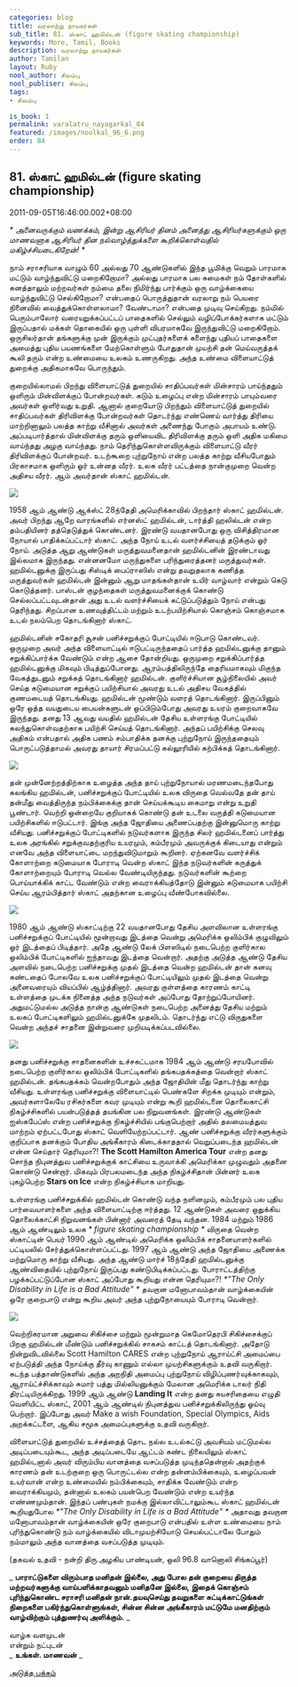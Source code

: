 ```yaml
---
categories: blog
title: வரலாற்று நாயகர்கள்
sub_title: 81. ஸ்காட் ஹமில்டன் (figure skating championship)
keywords: More, Tamil, Books
description: வரலாற்று நாயகர்கள்
author: Tamilan
layout: Ruby
nool_author: சிலம்பு
nool_publiser: சிலம்பு
tags:
- சிலம்பு

is_book: 1
permalink: varalatru_nayagarkal_84
featured: /images/noolkal_96_6.png
order: 84
---
```



## 81. ஸ்காட் ஹமில்டன் (figure skating championship)

2011-09-05T16:46:00.002+08:00

_* _அனைவருக்கும் வணக்கம், இன்று ஆசிரியர் தினம் அனைத்து ஆசிரியர்களுக்கும் ஒரு மாணவனாக ஆசிரியர் தின நல்வாழ்த்துக்களை கூறிக்கொள்வதில் மகிழ்ச்சியடைகிறேன்!__ *

நாம் சராசரியாக வாழும் 60 அல்லது 70 ஆண்டுகளில் இந்த பூமிக்கு வெறும் பாரமாக மட்டும் வாழ்ந்துவிட்டு மறைகிறோமா? அல்லது பாரமாக பல சுமைகள் நம் தோள்களில் கனத்தாலும் மற்றவர்கள் நம்மை தலை நிமிர்ந்து பார்க்கும் ஒரு வாழ்க்கையை வாழ்ந்துவிட்டு செல்கிறோமா? என்பதைப் பொருத்துதான் வரலாறு நம் பெயரை நினைவில் வைத்துக்கொள்ளலாமா? வேண்டாமா? என்பதை முடிவு செய்கிறது. நம்மில் பெரும்பாலோர் வரையறுக்கப்பட்டப் பாதைகளில் செல்லும் வழிப்போக்கர்களாக மட்டும் இருப்பதால் மக்கள் தொகையில் ஒரு புள்ளி விபரமாகவே இருந்துவிட்டு மறைகிறோம். ஒருசிலர்தான் தங்களுக்கு முன் இருக்கும் முட்புதர்களைக் களைந்து புதியப் பாதைகளை அமைத்து புதிய பயணங்களை மேற்கொள்ளும் போதுதான் முயற்சி தன் மெய்வருத்தக் கூலி தரும் என்ற உண்மையை உலகம் உணருகிறது. அந்த உண்மை விளையாட்டுத் துறைக்கு அதிகமாகவே பொருந்தும்.

குறையில்லாமல் பிறந்து விளையாட்டுத் துறையில் சாதிப்பவர்கள் மின்சாரம் பாய்ந்ததும் ஒளிரும் மின்விளக்குப் போன்றவர்கள். கடும் உழைப்பு என்ற மின்சாரம் பாயும்வரை அவர்கள் ஒளிர்வது உறுதி. ஆனால் குறையோடு பிறந்தும் விளையாட்டுத் துறையில் சாதிப்பவர்கள் திரிவிளக்கு போன்றவர்கள் தொடர்ந்து எண்ணெய் வார்த்து திரியை மாற்றினாலும் பலத்த காற்று வீசினால் அவர்கள் அணைந்து போகும் அபாயம் உண்டு. அப்படிபார்த்தால் மின்விளக்கு தரும் ஒளியைவிட திரிவிளக்கு தரும் ஒளி அதிக மகிமை வாய்ந்தது அழகு வாய்ந்தது. நாம் தெரிந்துகொள்ளவிருக்கும் விளையாட்டு வீரர் திரிவிளக்குப் போன்றவர். உடற்கூறை புற்றுநோய் என்ற பலத்த காற்று வீசியபோதும் பிரகாசமாக ஒளிரும் ஓர் உன்னத வீரர். உலக வீரர் பட்டத்தை நான்குமுறை வென்ற அதிசய வீரர். ஆம் அவர்தான் ஸ்காட் ஹமில்டன்.

![](http://4.bp.blogspot.com/-Pm48t_XXwfI/TmQp31gHWWI/AAAAAAAAA2A/W23OWp8LcPc/s320/HamiltonCanCare.jpg)

1958 ஆம் ஆண்டு ஆக்ஸ்ட் 28ந்தேதி அமெரிக்காவில் பிறந்தார் ஸ்காட் ஹமில்டன். அவர் பிறந்து ஆறே வாரங்களில் எர்னஸ்ட் ஹமில்டன், டார்த்தி ஹலில்டன் என்ற தம்பதியினர் தத்தெடுத்துக் கொண்டனர். இரண்டு வயதானபோது ஒரு விசித்திரமான நோயால் பாதிக்கப்பட்டார் ஸ்காட். அந்த நோய் உடல் வளர்ச்சியைத் தடுக்கும் ஓர் நோய். அடுத்த ஆறு ஆண்டுகள் மருத்துவமனைதான் ஹமில்டனின் இரண்டாவது இல்லமாக இருந்தது. என்னனமோ மருந்துகளை பரிந்துரைத்தனர் மருத்துவர்கள். ஹமில்டனுக்கு இருப்பது சிஸ்டிக் பைப்ராஸிஸ் என்று தவறுதலாக கணித்த மருத்துவர்கள் ஹமில்டன் இன்னும் ஆறு மாதங்கள்தான் உயிர் வாழ்வார் என்றும் கெடு கொடுத்தனர். பாஸ்டன் குழந்தைகள் மருத்துவமனைக்குக் கொண்டு செல்லப்பட்டவுடன்தான் அது உடல் வளர்ச்சியைக் கட்டுப்படுத்தும் நோய் என்பது தெரிந்தது. சிறப்பான உணவுத்திட்டம் மற்றும் உடற்பயிற்சியால் கொஞ்சம் கொஞ்சமாக உடல் நலம்பெற தொடங்கினார் ஸ்காட்.

ஹமில்டனின் சகோதரி சூசன் பனிச்சறுக்குப் போட்டியில் ஈடுபாடு கொண்டவர். ஒருமுறை அவர் அந்த விளையாட்டில் ஈடுபட்டிருந்ததைப் பார்த்த ஹமில்டனுக்கு தானும் சறுக்கிப்பார்க்க வேண்டும் என்ற ஆசை தோன்றியது. ஒருமுறை சறுக்கிப்பார்த்த ஹமில்டனுக்கு மிகவும் பிடித்துப்போனது. ஆரம்பத்திலிருந்தே தைரியமாகவும் மிகுந்த வேகத்துடனும் சறுக்கத் தொடங்கினார் ஹமில்டன். குளிர்ச்சியான சூழ்நிலையில் அவர் செய்த கடுமையான சறுக்குப் பயிற்சியால் அவரது உடல் அதிசய வேகத்தில் குணமடையத் தொடங்கியது. ஹமில்டன் மூண்டும் வளரத் தொடங்கினார். இருப்பினும் ஒரே ஒத்த வயதுடைய பையன்களுடன் ஒப்பிடும்போது அவரது உயரம் குறைவாகவே இருந்தது. தனது 13 ஆவது வயதில் ஹமில்டன் தேசிய உள்ளரங்கு போட்டியில் கலந்துகொள்வதற்காக பயிற்சி செய்யத் தொடங்கினார். அந்தப் பயிற்சிக்கு செலவு அதிகம் என்பதால் அதிக பணம் சம்பாதிக்க தனக்கு புற்றுநோய் இருந்ததையும் பொருட்படுத்தாமல் அவரது தாயார் சிரமப்பட்டு கல்லூரியில் கற்பிக்கத் தொடங்கினார்.

![](http://1.bp.blogspot.com/-ZH8SKf3u1HQ/TmQpNbRKk9I/AAAAAAAAA14/yXA-JRI8WoE/s320/220px-Scott-Hamilton-Golf.jpg)

தன் முன்னேற்றத்திற்காக உழைத்த அந்த தாய் புற்றுநோயால் மரணமடைந்தபோது கலங்கிய ஹமில்டன், பனிச்சறுக்குப் போட்டியில் உலக விருதை வெல்வதே தன் தாய் தன்மீது வைத்திருந்த நம்பிக்கைக்கு தான் செய்யக்கூடிய கைமாறு என்று உறுதி பூண்டார். வெற்றி ஒன்றையே குறியாகக் கொண்டு தன் உடலை வருத்தி கடுமையான பயிற்சிகளில் ஈடுபட்டார். இங்கு அந்த ஜோதியை அணைப்பதற்கு இன்னுமொரு காற்று வீசியது. பனிச்சறுக்குப் போட்டிகளில் நடுவர்களாக இருந்த சிலர் ஹமில்டனைப் பார்த்து உலக அரங்கில் சறுக்குவதற்குரிய உயரமும், கம்பீரமும் அவருக்குக் கிடையாது என்றும் எனவே அந்த விளையாட்டை மறந்துவிடுமாறும் கூறினர். ஏற்கனவே வளர்ச்சிக் கோளாற்றை கடுமையாக போராடி வென்ற ஸ்காட் இந்த நடுவர்களின் கருத்துக் கோளாற்றையும் போராடி வெல்ல வேண்டியிருந்தது. நடுவர்களின் கூற்றை பொய்யாக்கிக் காட்ட வேண்டும் என்ற வைராக்கியத்தோடு இன்னும் கடுமையாக பயிற்சி செய்ய ஆரம்பித்தார் ஸ்காட் அதற்கான உழைப்பு வீண்போகவில்லை.

![](http://3.bp.blogspot.com/-9XX1Jj5TlgY/TmQo3wmm4cI/AAAAAAAAA1w/du1gZ-ymNXM/s320/scott-hamilton1.jpg)

1980 ஆம் ஆண்டு ஸ்காட்டிற்கு 22 வயதானபோது தேசிய அளவிலான உள்ளரங்கு பனிச்சறுக்குப் போட்டியில் மூன்றாவது இடத்தை வென்று அமெரிக்க ஒலிம்பிக் குழுவிலும் ஓர் இடத்தைப் பிடித்தார். அதே ஆண்டு லேக் பிளஸிடில் நடைபெற்ற குளிர்கால ஒலிம்பிக் போட்டிகளில் ஐந்தாவது இடத்தை வென்றார். அதற்கு அடுத்த ஆண்டு தேசிய அளவில் நடைபெற்ற பனிச்சறுக்கு முதல் இடத்தை வென்ற ஹமில்டன் தான் கனவு கண்டதைப் போலவே உலக பனிச்சறுக்குப் போட்டியிலும் முதல் இடத்தை வென்று அனைவரையும் வியப்பில் ஆழ்த்தினார். அவரது குள்ளத்தை காரணம் காட்டி உள்ளத்தை முடக்க நினைத்த அந்த நடுவர்கள் அப்போது தோற்றுப்போயினர். அதுமட்டுமல்ல அடுத்த நான்கு ஆண்டுகள் நடைபெற்ற அனைத்து தேசிய மற்றும் உலகப் போட்டிகளிலும் ஹமில்டனுக்கே முதலிடம். தொடர்ந்து எட்டு விருதுகளை வென்ற அந்தச் சாதனை இன்றுவரை முறியடிக்கப்படவில்லை.

![](http://1.bp.blogspot.com/-JYfTU1106Bk/TmQpCpOea-I/AAAAAAAAA10/6k8_6FA9HEw/s320/_240_1000_Book.30.cover.jpg)

தனது பனிச்சறுக்கு சாதனைகளின் உச்சகட்டமாக 1984 ஆம் ஆண்டு சரயபோவில் நடைபெற்ற குளிர்கால ஒலிம்பிக் போட்டிகளில் தங்கபதக்கத்தை வென்றார் ஸ்காட் ஹமில்டன். தங்கபதக்கம் வென்றபோதும் அந்த ஜோதியின் மீது தொடர்ந்து காற்று வீசியது. உள்ளரங்கு பனிச்சறுக்கு விளையாட்டில் பெண்களே சிறக்க முடியும் என்றும், அவர்களாலேயே ரசிகர்களை கவர முடியும் என்று கூறி ஹமில்டனை தொலைகாட்சி நிகழ்ச்சிகளில் பயன்படுத்தத் தயங்கின பல நிறுவனங்கள். இரண்டு ஆண்டுகள் ஐஸ்கபேப்ஸ் என்ற பனிச்சறுக்கு நிகழ்ச்சியில் பங்குபெற்றார் அதில் தலமையத்துவ மாற்றம் ஏற்பட்டபோது ஸ்காட் வெளியேற்றப்பட்டார். ஆண் பனிச்சறுக்கு வீரர்களுக்கும் குறிப்பாக தனக்கும் போதிய அங்கீகாரம் கிடைக்காததால் வெறுப்படைந்த ஹமில்டன் என்ன செய்தார் தெரியுமா?! **The Scott Hamilton America Tour** என்ற தனது சொந்த நிபுனத்துவ பனிச்சறுக்குக் காட்சியை உருவாக்கி அமெரிக்கா முழுவதும் அதனை கொண்டு சென்றார். மிகவும் பிரபலமடைந்த அந்த நிகழ்ச்சிதான் பின்னர் உலக புகழ்பெற்ற **Stars on Ice** என்ற நிகழ்ச்சியாக மாறியது.

உள்ளரங்கு பனிச்சறுக்கில் ஹமில்டன் கொண்டு வந்த நளினமும், கம்பீரமும் பல புதிய பார்வையாளர்களை அந்த விளையாட்டிற்கு ஈர்த்தது. 12 ஆண்டுகள் அவரை ஒதுக்கிய தொலைக்காட்சி நிறுவனங்கள் பின்னார் அவரைத் தேடி வந்தன. 1984 மற்றும் 1986 ஆம் ஆண்டிலும் உலக _* figure skating championship *_ விருதை வென்ற ஸ்காட்டின் பெயர் 1990 ஆம் ஆண்டில் அமெரிக்க ஒலிம்பிக் சாதனையாளர்களில் பட்டியலில் சேர்த்துக்கொள்ளப்பட்டது. 1997 ஆம் ஆண்டு அந்த ஜோதியை அணைக்க மற்றுமொரு காற்று வீசியது. அந்த ஆண்டு மார்ச் 18ந்தேதி ஹமில்டனுக்கு ஆண்விதையில் புற்றுநோய் இருப்பது கண்டுபிடிக்கப்பட்டது. போராட்டத்திற்கு பழக்கப்பட்டுப்போன ஸ்காட் அப்போது கூறியது என்ன தெரியுமா?! _*"The Only Disability in Life is a Bad Attitude" *_ தவறான மனோபாவம்தான் வாழ்க்கையின் ஒரே குறைபாடு என்று கூறிய அவர் அந்த புற்றுநோயையும் போராடி வென்றார்.

![](http://1.bp.blogspot.com/-4lWtVRWYiAY/TmQpeaWGD-I/AAAAAAAAA18/ah3qLNxbaNA/s320/scott-hamilton.jpg)

வெற்றிகரமான அறுவை சிகிச்சை மற்றும் மூன்றுமாத கெமோதெரபி சிகிச்சைக்குப் பிறகு ஹமில்டன் மீண்டும் பனிச்சறுக்கில் சாகசம் காட்டத் தொடங்கினார். அதோடு நின்றுவிடவில்லை Scott Hamilton CARES என்ற புற்றுநோய் ஆராய்ட்சி அமைப்பை ஏற்படுத்தி அந்த நோய்க்கு தீர்வு காணும் எல்லா முயற்சிகளுக்கும் உதவி வருகிறார். கடந்த பத்தாண்டுகளில் அந்த அறநிதி அமைப்பு புற்றுநோய் விழிப்புணர்வுக்காகவும், ஆராய்ட்ச்சிக்காவும் சுமார் பத்து மில்லியனுக்கும் மேலான அமெரிக்க டாலர் நிதி திரட்டியிருக்கிறது. 1999 ஆம் ஆண்டு **Landing It** என்ற தனது சுயசரிதையை எழுதி வெளியிட்ட ஸ்காட், 2001 ஆம் ஆண்டில் நிபுனத்துவ பனிச்சறுக்கிலிருந்து ஓய்வு பெற்றார். இப்போது அவர் Make a wish Foundation, Special Olympics, Aids அறக்கட்டளை, ஆகிய சமூக அமைப்புகளுக்கு உதவி வருகிறார்.

விளையாட்டுத் துறையில் உச்சத்தைத் தொட நல்ல உடல்கட்டு அவசியம் மட்டுமல்ல அடிப்படையும்கூட, அந்த அடிப்படையே ஆட்டம் கண்ட நிலையிலும் ஸ்காட் ஹமில்டனால் அவர் விரும்பிய வானத்தை வசப்படுத்த முடிந்ததென்றால் அதற்குக் காரணம் தன் உடற்குறை ஒரு பொருட்டல்ல என்ற தன்னம்பிக்கையும், உழைப்பவன் உயர்வான் என்ற உண்மையில் நம்பிக்கையும், சாதிக்க வேண்டும் என்ற வைராக்கியமும், தன்னால் உலகம் பயன்பெற வேண்டும் என்ற உயர்ந்த எண்ணமும்தான். இந்தப் பண்புகள் நமக்கு இல்லாவிட்டாலும்கூட ஸ்காட் ஹமில்டன் கூறியதுபோல _*"The Only Disability in Life is a Bad Attitude" *_ அதாவது தவறான மனோபாவம்தான் வாழ்க்கையின் ஒரே குறைபாடு என்பதில் உள்ள உண்மையை நாம் புரிந்துகொண்டு நம் வாழ்க்கையில் விடாமுயற்சியோடு செயல்பட்டாலே போதும் நம்மாலும் அந்த வானத்தை வசப்படுத்த முடியும்.

(தகவல் உதவி - நன்றி திரு.அழகிய பாண்டியன், ஒலி 96.8 வானொலி சிங்கப்பூர்)

_ **பாராட்டுகளை விரும்பாத மனிதன் இல்லை, அது போல தன் குறையை திருத்த மற்றவர்களுக்கு வாய்பளிக்காதவனும் மனிதனே இல்லை, இதைக் கொஞ்சம் புரிந்துகொண்ட சராசரி மனிதன் நான்.தயவுசெய்து தவறுகளை சுட்டிக்காட்டுங்கள் நிறைகளை பகிர்ந்துகொள்ளுங்கள், சின்ன சின்ன அங்கீகாரம் மட்டுமே மனதிற்கும் வாழ்விற்கும் புத்துணர்வு அளிக்கும்.** _

வாழ்க வளமுடன்  
என்றும் நட்புடன்  
_ **உங்கள். மாணவன்** _

[அடுத்த பக்கம்](varalatru_nayagarkal_85)